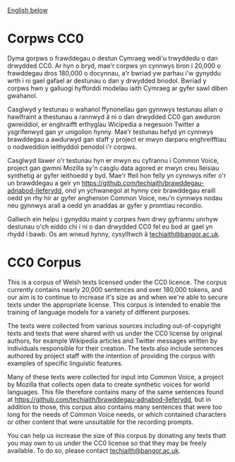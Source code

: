 [English below]()

# Corpws CC0
Dyma gorpws o frawddegau o destun Cymraeg wedi'u trwyddedu o dan drwydded CC0. Ar hyn o bryd, mae'r corpws yn cynnwys bron i 20,000 o frawddegau dros 180,000 o docynnau, a'r bwriad yw parhau i'w gynyddu wrth i ni gael gafael ar destunau o dan y drwydded briodol. Bwriad y corpws hwn y galluogi hyfforddi modelau iaith Cymraeg ar gyfer sawl diben gwahanol.

Casglwyd y testunau o wahanol ffynonellau gan gynnwys testunau allan o hawlfraint a thestunau a rannwyd â ni o dan drwydded CC0 gan awduron gwreiddiol, er enghraifft erthyglau Wicipedia a negesuon Twitter a ysgrifenwyd gan yr unigolion hynny. Mae'r testunau hefyd yn cynnwys brawddegau a awdurwyd gan staff y project er mwyn darparu enghreifftiau o nodweddion ieithyddol penodol i'r corpws.

Casglwyd llawer o'r testunau hyn er mwyn eu cyfrannu i Common Voice, project gan gwmni Mozilla sy'n casglu data agored er mwyn creu lleisiau synthetig ar gyfer ieithoedd y byd. Mae'r ffeil hon felly yn cynnwys nifer o'r un brawddegau a geir yn https://github.com/techiaith/brawddegau-adnabod-lleferydd, ond yn ychwanegol at hynny ceir brawddegau eraill oedd yn rhy hir ar gyfer anghenion Common Voice, neu'n cynnwys nodau neu gynnwys arall a oedd yn anaddas ar gyfer y promtiau recordio.

Gallwch ein helpu i gynyddu maint y corpws hwn drwy gyfrannu unrhyw destunau o'ch eiddo chi i ni o dan drwydded CC0 fel eu bod ar gael yn rhydd i bawb. Os am wneud hynny, cysylltwch â techiaith@bangor.ac.uk.


# CC0 Corpus 

This is a corpus of Welsh texts licensed under the CC0 licence. The corpus currently contains nearly 20,000 sentences and over 180,000 tokens, and our aim is to continue to increase it's size as and when we're able to secure texts under the appropriate license. This corpus is intended to enable the training of language models for a variety of different purposes.

The texts were collected from various sources including out-of-copyright texts and texts that were shared with us under the CC0 license by original authors, for example Wikipedia articles and Twitter messages written by individuals responsible for their creation. The texts also include sentences authored by project staff with the intention of providing the corpus with examples of specific linguistic features.

Many of these texts were collected for input into Common Voice, a project by Mozilla that collects open data to create synthetic voices for world languages. This file therefore contains many of the same sentences found at https://github.com/techiaith/brawddegau-adnabod-lleferydd, but in addition to those, this corpus also contains many sentences that were too long for the needs of Common Voice needs, or which contained characters or other content that were unsuitable for the recording prompts.

You can help us increase the size of this corpus by donating any texts thatt you may own to us under the CC0 license so that they may be freely available. To do so, please contact techiaith@bangor.ac.uk. 
